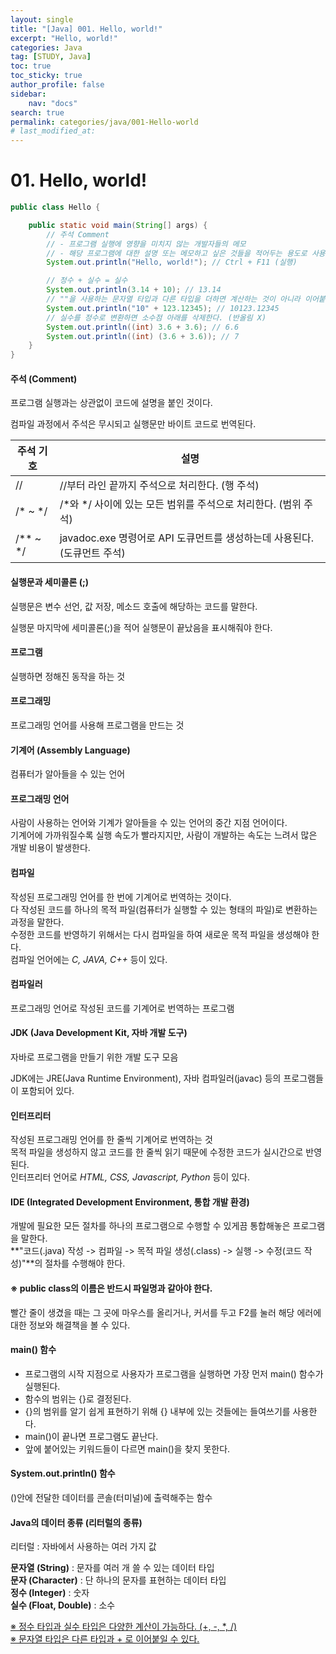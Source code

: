 ```yaml
---
layout:	single
title: "[Java] 001. Hello, world!"
excerpt: "Hello, world!"
categories: Java
tag: [STUDY, Java]
toc: true
toc_sticky: true
author_profile: false
sidebar:
    nav: "docs"
search: true
permalink: categories/java/001-Hello-world
# last_modified_at: 
---
```


# 01. Hello, world!

```java
public class Hello {

	public static void main(String[] args) {
		// 주석 Comment
		// - 프로그램 실행에 영향을 미치지 않는 개발자들의 메모
		// - 해당 프로그램에 대한 설명 또는 메모하고 싶은 것들을 적어두는 용도로 사용한다.
		System.out.println("Hello, world!"); // Ctrl + F11 (실행)

		// 정수 + 실수 = 실수
		System.out.println(3.14 + 10); // 13.14
		// ""을 사용하는 문자열 타입과 다른 타입을 더하면 계산하는 것이 아니라 이어붙인다.
		System.out.println("10" + 123.12345); // 10123.12345
		// 실수를 정수로 변환하면 소수점 아래를 삭제한다. (반올림 X)
		System.out.println((int) 3.6 + 3.6); // 6.6
		System.out.println((int) (3.6 + 3.6)); // 7
	}
}
```

#### 주석 (Comment)
프로그램 실행과는 상관없이 코드에 설명을 붙인 것이다.  

컴파일 과정에서 주석은 무시되고 실행문만 바이트 코드로 번역된다.  

| 주석 기호 | 설명                                                         |
| --------- | ------------------------------------------------------------ |
| //        | //부터 라인 끝까지 주석으로 처리한다. (행 주석)              |
| /* ~ */   | /*와 */ 사이에 있는 모든 범위를 주석으로 처리한다. (범위 주석) |
| /** ~ */  | javadoc.exe 명령어로 API 도큐먼트를 생성하는데 사용된다. (도큐먼트 주석) |

#### 실행문과 세미콜론 (;)

실행문은 변수 선언, 값 저장, 메소드 호출에 해당하는 코드를 말한다.  

실행문 마지막에 세미콜론(;)을 적어 실행문이 끝났음을 표시해줘야 한다.

#### 프로그램
실행하면 정해진 동작을 하는 것

#### 프로그래밍
프로그래밍 언어를 사용해 프로그램을 만드는 것

#### 기계어 (Assembly Language)
컴퓨터가 알아들을 수 있는 언어

#### 프로그래밍 언어
사람이 사용하는 언어와 기계가 알아들을 수 있는 언어의 중간 지점 언어이다.  
기계어에 가까워질수록 실행 속도가 빨라지지만, 사람이 개발하는 속도는 느려서 많은 개발 비용이 발생한다.

#### 컴파일
작성된 프로그래밍 언어를 한 번에 기계어로 번역하는 것이다.  
다 작성된 코드를 하나의 목적 파일(컴퓨터가 실행할 수 있는 형태의 파일)로 변환하는 과정을 말한다.  
수정한 코드를 반영하기 위해서는 다시 컴파일을 하여 새로운 목적 파일을 생성해야 한다.  
컴파일 언어에는 _C, JAVA, C++_ 등이 있다.

#### 컴파일러
프로그래밍 언어로 작성된 코드를 기계어로 번역하는 프로그램

#### JDK (Java Development Kit, 자바 개발 도구)
자바로 프로그램을 만들기 위한 개발 도구 모음  

JDK에는 JRE(Java Runtime Environment), 자바 컴파일러(javac) 등의 프로그램들이 포함되어 있다. 

#### 인터프리터
작성된 프로그래밍 언어를 한 줄씩 기계어로 번역하는 것  
목적 파일을 생성하지 않고 코드를 한 줄씩 읽기 때문에 수정한 코드가 실시간으로 반영된다.  
인터프리터 언어로 _HTML, CSS, Javascript, Python_ 등이 있다.

#### IDE (Integrated Development Environment, 통합 개발 환경)
개발에 필요한 모든 절차를 하나의 프로그램으로 수행할 수 있게끔 통합해놓은 프로그램을 말한다.  
**"코드(.java) 작성 -> 컴파일 -> 목적 파일 생성(.class) -> 실행 -> 수정(코드 작성)"**의 절차를 수행해야 한다. 

#### ※ public class의 이름은 반드시 파일명과 같아야 한다.
빨간 줄이 생겼을 때는 그 곳에 마우스를 올리거나, 커서를 두고 F2를 눌러 해당 에러에 대한 정보와 해결책을 볼 수 있다.

#### main() 함수
- 프로그램의 시작 지점으로 사용자가 프로그램을 실행하면 가장 먼저 main() 함수가 실행된다.  
- 함수의 범위는 {}로 결정된다.
- {}의 범위를 알기 쉽게 표현하기 위해 {} 내부에 있는 것들에는 들여쓰기를 사용한다.  
- main()이 끝나면 프로그램도 끝난다.
- 앞에 붙어있는 키워드들이 다르면 main()을 찾지 못한다.

#### System.out.println() 함수
()안에 전달한 데이터를 콘솔(터미널)에 출력해주는 함수

#### Java의 데이터 종류 (리터럴의 종류)
리터럴 : 자바에서 사용하는 여러 가지 값  

**문자열 (String)** :  문자를 여러 개 쓸 수 있는 데이터 타입  
**문자 (Character)** : 단 하나의 문자를 표현하는 데이터 타입  
**정수 (Integer)** : 숫자  
**실수 (Float, Double)** : 소수  

<u>※ 정수 타입과 실수 타입은 다양한 계산이 가능하다. (+, -, *, /)</u>   
<u>※ 문자열 타입은 다른 타입과  + 로 이어붙일 수 있다.</u>  

